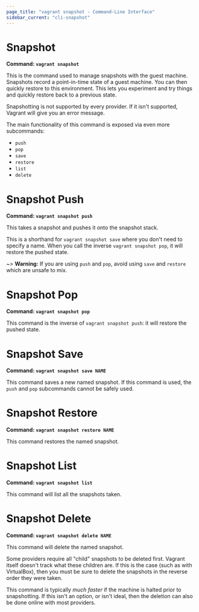 ```yaml
---
page_title: "vagrant snapshot - Command-Line Interface"
sidebar_current: "cli-snapshot"
---
```


# Snapshot

**Command: `vagrant snapshot`**

This is the command used to manage snapshots with the guest machine.
Snapshots record a point-in-time state of a guest machine. You can then
quickly restore to this environment. This lets you experiment and try things
and quickly restore back to a previous state.

Snapshotting is not supported by every provider. If it isn't supported,
Vagrant will give you an error message.

The main functionality of this command is exposed via even more subcommands:

* `push`
* `pop`
* `save`
* `restore`
* `list`
* `delete`

# Snapshot Push

**Command: `vagrant snapshot push`**

This takes a snapshot and pushes it onto the snapshot stack.

This is a shorthand for `vagrant snapshot save` where you don't need
to specify a name. When you call the inverse `vagrant snapshot pop`, it will
restore the pushed state.

~> **Warning:** If you are using `push` and `pop`, avoid using `save`
   and `restore` which are unsafe to mix.

# Snapshot Pop

**Command: `vagrant snapshot pop`**

This command is the inverse of `vagrant snapshot push`: it will restore
the pushed state.

# Snapshot Save

**Command: `vagrant snapshot save NAME`**

This command saves a new named snapshot. If this command is used, the
`push` and `pop` subcommands cannot be safely used.

# Snapshot Restore

**Command: `vagrant snapshot restore NAME`**

This command restores the named snapshot.

# Snapshot List

**Command: `vagrant snapshot list`**

This command will list all the snapshots taken.

# Snapshot Delete

**Command: `vagrant snapshot delete NAME`**

This command will delete the named snapshot.

Some providers require all "child" snapshots to be deleted first. Vagrant
itself doesn't track what these children are. If this is the case (such
as with VirtualBox), then you must be sure to delete the snapshots in the
reverse order they were taken.

This command is typically _much faster_ if the machine is halted prior to
snapshotting. If this isn't an option, or isn't ideal, then the deletion
can also be done online with most providers.
